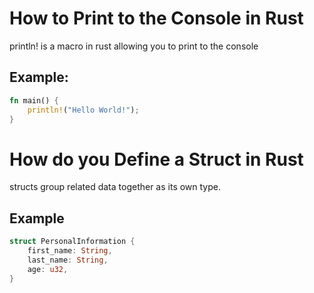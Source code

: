 # How to Print to the Console in Rust
println! is a macro in rust allowing you to print to the console
## Example:
```rust
fn main() {
    println!("Hello World!");
}
```

# How do you Define a Struct in Rust
structs group related data together as its own type.

## Example

```rust
struct PersonalInformation {
    first_name: String,
    last_name: String,
    age: u32,
}
```